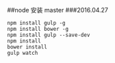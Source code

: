 ##node 安装 master
###2016.04.27
```
npm install gulp -g
npm install bower -g
npm install gulp --save-dev
npm install
bower install
gulp watch
```
